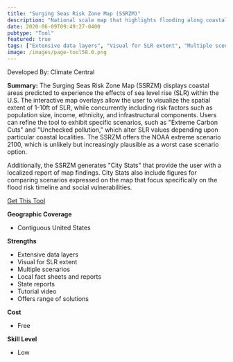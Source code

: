 ```yaml
---
title: "Surging Seas Risk Zone Map (SSRZM)"
description: "National scale map that highlights flooding along coastal areas with SLR from 1-10ft, social demographic layers. The tool also includes localized fact sheets and detailed reports with flood impacts and resilience efforts individuals may take."
date: 2020-06-09T09:49:27-0400
pubtype: "Tool"
featured: true
tags: ["Extensive data layers", "Visual for SLR extent", "Multiple scenarios", "Local fact sheets and reports", "State reports", "Tutorial video", "Offers range of solutions"]
image: /images/page-tool58.0.png
---
```

Developed By: Climate Central

**Summary:** The Surging Seas Risk Zone Map (SSRZM) displays coastal areas predicted to experience the effects of sea level rise (SLR) within the U.S. The interactive map overlays allow the user to visualize the spatial extent of 1-10ft of SLR, while concurrently including risk factors such as population size, income, ethnicity, and infrastructural components. Users can refine the tool to exhibit specific scenarios, such as "Extreme Carbon Cuts" and "Unchecked pollution," which alter SLR values depending upon particular coastal localities. The SSRZM offers the NOAA extreme scenario 2100, which is unlikely but increasingly plausible as a worst case scenario option.

Additionally, the SSRZM generates "City Stats" that provide the user with a localized report of map findings. City Stats also include figures for comparing scenarios expressed on the map that focus specifically on the flood risk timeline and social vulnerabilities.

<a href="https://riskfinder.climatecentral.org/" target="_blank">Get This Tool</a>

__**Geographic Coverage**__
- Contiguous United States

__**Strengths**__
-  Extensive data layers
-   Visual for SLR extent
-   Multiple scenarios
-   Local fact sheets and reports
-   State reports
-   Tutorial video
-   Offers range of solutions

__**Cost**__
- Free

__**Skill Level**__
- Low
